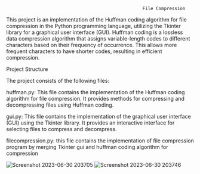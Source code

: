                                                        File Compression
This project is an implementation of the Huffman coding algorithm for file compression in the Python programming language, utilizing the Tkinter library for a graphical user interface (GUI).
Huffman coding is a lossless data compression algorithm that assigns variable-length codes to different characters based on their frequency of occurrence.
This allows more frequent characters to have shorter codes, resulting in efficient compression.

Project Structure

The project consists of the following files:

huffman.py: This file contains the implementation of the Huffman coding algorithm for file compression. It provides methods for compressing and decompressing files using Huffman coding.

gui.py: This file contains the implementation of the graphical user interface (GUI) using the Tkinter library. It provides an interactive interface for selecting files to compress and decompress.

filecompression.py: this file contains the implementation of file compression program by merging Tkinter gui and huffman coding algorithm for compression 

![Screenshot 2023-06-30 203705](https://github.com/manepratham120/python-project/assets/122907546/a44a83aa-a575-4334-adcd-4465a1354575)
![Screenshot 2023-06-30 203746](https://github.com/manepratham120/python-project/assets/122907546/87373c92-8875-44f2-9b8c-730244c10906)



